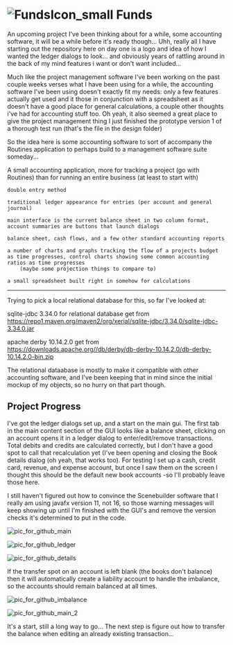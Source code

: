 # ![FundsIcon_small](https://user-images.githubusercontent.com/50467171/120141218-12445000-c1aa-11eb-853c-358a5b205e33.png) Funds

An upcoming project I've been thinking about for a while, some accounting software, it will be a while before it's ready though... Uhh, really all I have starting out the repository here on day one is a logo and idea of how I wanted the ledger dialogs to look... and obviously years of rattling around in the back of my mind features i want or don't want included...


Much like the project management software I've been working on the past couple weeks verses what I have been using for a while, the accounting software I've been using doesn't exactly fit my needs: only a few features actually get used and it those in conjunction with a spreadsheet as it doesn't have a good place for general calculations, a couple other thoughts i've had for accounting stuff too. Oh yeah, it also seemed a great place to give the project management thing I just finished the prototype version 1 of a thorough test run (that's the file in the design folder)


So the idea here is some accounting software to sort of accompany the Routines application to perhaps build to a management software suite someday...

A small accounting application, more for tracking a project (go with Routines) than for running an entire business (at least to start with)

    double entry method
    
    traditional ledger appearance for entries (per account and general journal)
    
    main interface is the current balance sheet in two column format, account summaries are buttons that launch dialogs

    balance sheet, cash flows, and a few other standard accounting reports

    a number of charts and graphs tracking the flow of a projects budget as time progresses, control charts showing some common accounting ratios as time progresses
        (maybe some projection things to compare to)
        
    a small spreadsheet built right in somehow for calculations


*********************************************
Trying to pick a local relational database for this, so far I've looked at:


sqlite-jdbc 3.34.0 for relational database
get from https://repo1.maven.org/maven2/org/xerial/sqlite-jdbc/3.34.0/sqlite-jdbc-3.34.0.jar 


apache derby 10.14.2.0
get from https://downloads.apache.org//db/derby/db-derby-10.14.2.0/db-derby-10.14.2.0-bin.zip  


The relational dataabase is mostly to make it compatible with other accounting software, and I've been keeping that in mind since the initial mockup of my objects, so no hurry on that part though.



<h2>Project Progress</h2>

I've got the ledger dialogs set up, and a start on the main gui. The first tab in the main content section of the GUI looks like a balance sheet, clicking on an account opens it in a ledger dialog to enter/edit/remove transactions. Total debits and credits are calculated correctly, but I don't have a good spot to call that recalculation yet (I've been opening and closing the Book details dialog (oh yeah, that works too). For testing I set up a cash, credit card, revenue, and expense account, but once I saw them on the screen I thought this should be the default new book accounts -so I'll probably leave those here.

I still haven't figured out how to convince the Scenebuilder software that I really am using javafx version 11, not 16, so those warning messages will keep showing up until I'm finished with the GUI's and remove the version checks it's determined to put in the code.




![pic_for_github_main](https://user-images.githubusercontent.com/50467171/120409284-9881a300-c31e-11eb-9a39-bec475879e54.jpg)


![pic_for_github_ledger](https://user-images.githubusercontent.com/50467171/120409295-9d465700-c31e-11eb-9870-ef808b5b277e.jpg)


![pic_for_github_details](https://user-images.githubusercontent.com/50467171/120410259-a20c0a80-c320-11eb-9f4a-f3b9d08be6f4.jpg)




If the transfer spot on an account is left blank (the books don't balance) then it will automatically create a liability account to handle the imbalance, so the accounts should remain balanced at all times.

![pic_for_github_imbalance](https://user-images.githubusercontent.com/50467171/120424362-2f0f8d80-c33a-11eb-898f-c502577bca51.jpg)


![pic_for_github_main_2](https://user-images.githubusercontent.com/50467171/120424363-2f0f8d80-c33a-11eb-80db-d0c760c661dd.jpg)


It's a start, still a long way to go... The next step is figure out how to transfer the balance when editing an already existing transaction...

